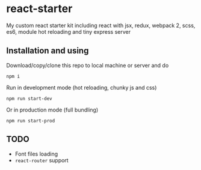 # react-starter
My custom react starter kit including react with jsx, redux, webpack 2, scss, es6, module hot reloading and tiny express server 

## Installation and using
Download/copy/clone this repo to local machine or server and do
```
npm i
```
Run in development mode (hot reloading, chunky js and css)
```
npm run start-dev
```
Or in production mode (full bundling)
```
npm run start-prod
```
## TODO

* Font files loading
* `react-router` support
